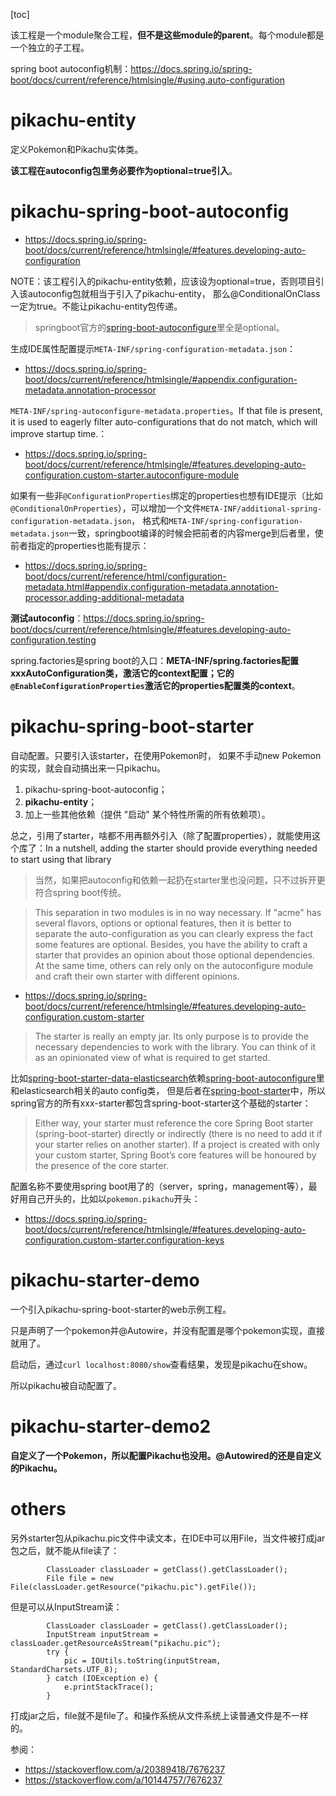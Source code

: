 [toc]

该工程是一个module聚合工程，**但不是这些module的parent**。每个module都是一个独立的子工程。

spring boot autoconfig机制：https://docs.spring.io/spring-boot/docs/current/reference/htmlsingle/#using.auto-configuration

# pikachu-entity
定义Pokemon和Pikachu实体类。

**该工程在autoconfig包里务必要作为optional=true引入**。

# pikachu-spring-boot-autoconfig

- https://docs.spring.io/spring-boot/docs/current/reference/htmlsingle/#features.developing-auto-configuration

NOTE：该工程引入的pikachu-entity依赖，应该设为optional=true，否则项目引入该autoconfig包就相当于引入了pikachu-entity，
那么@ConditionalOnClass一定为true。不能让pikachu-entity包传递。

> springboot官方的[spring-boot-autoconfigure](https://github.com/spring-projects/spring-boot/blob/v2.7.0/spring-boot-project/spring-boot-autoconfigure/build.gradle)里全是optional。

生成IDE属性配置提示`META-INF/spring-configuration-metadata.json`：
- https://docs.spring.io/spring-boot/docs/current/reference/htmlsingle/#appendix.configuration-metadata.annotation-processor

`META-INF/spring-autoconfigure-metadata.properties`。If that file is present, it is used to eagerly filter auto-configurations that do not match, which will improve startup time.：
- https://docs.spring.io/spring-boot/docs/current/reference/htmlsingle/#features.developing-auto-configuration.custom-starter.autoconfigure-module

如果有一些非`@ConfigurationProperties`绑定的properties也想有IDE提示（比如`@ConditionalOnProperties`），可以增加一个文件`META-INF/additional-spring-configuration-metadata.json`，
格式和`META-INF/spring-configuration-metadata.json`一致，springboot编译的时候会把前者的内容merge到后者里，使前者指定的properties也能有提示：
- https://docs.spring.io/spring-boot/docs/current/reference/html/configuration-metadata.html#appendix.configuration-metadata.annotation-processor.adding-additional-metadata

**测试autoconfig**：https://docs.spring.io/spring-boot/docs/current/reference/htmlsingle/#features.developing-auto-configuration.testing

spring.factories是spring boot的入口：**META-INF/spring.factories配置xxxAutoConfiguration类，激活它的context配置；它的`@EnableConfigurationProperties`激活它的properties配置类的context**。

# pikachu-spring-boot-starter
自动配置。只要引入该starter，在使用Pokemon时，
如果不手动new Pokemon的实现，就会自动搞出来一只pikachu。

1. pikachu-spring-boot-autoconfig；
2. **pikachu-entity**；
3. 加上一些其他依赖（提供 "启动" 某个特性所需的所有依赖项）。

总之，引用了starter，啥都不用再额外引入（除了配置properties），就能使用这个库了：In a nutshell, adding the starter should provide everything needed to start using that library

> 当然，如果把autoconfig和依赖一起扔在starter里也没问题，只不过拆开更符合spring boot传统。

> This separation in two modules is in no way necessary. If "acme" has several flavors, options or optional features, then it is better to separate the auto-configuration as you can clearly express the fact some features are optional. Besides, you have the ability to craft a starter that provides an opinion about those optional dependencies. At the same time, others can rely only on the autoconfigure module and craft their own starter with different opinions.

- https://docs.spring.io/spring-boot/docs/current/reference/htmlsingle/#features.developing-auto-configuration.custom-starter

> The starter is really an empty jar. Its only purpose is to provide the necessary dependencies to work with the library. You can think of it as an opinionated view of what is required to get started.

比如[spring-boot-starter-data-elasticsearch](https://github.com/spring-projects/spring-boot/blob/v2.7.0/spring-boot-project/spring-boot-starters/spring-boot-starter-data-elasticsearch/build.gradle)依赖[spring-boot-autoconfigure](https://github.com/spring-projects/spring-boot/blob/v2.7.0/spring-boot-project/spring-boot-autoconfigure/build.gradle)里和elasticsearch相关的auto config类，
但是后者在[spring-boot-starter](https://github.com/spring-projects/spring-boot/blob/v2.7.0/spring-boot-project/spring-boot-starters/spring-boot-starter/build.gradle)中，所以spring官方的所有xxx-starter都包含spring-boot-starter这个基础的starter：
> Either way, your starter must reference the core Spring Boot starter (spring-boot-starter) directly or indirectly (there is no need to add it if your starter relies on another starter). If a project is created with only your custom starter, Spring Boot’s core features will be honoured by the presence of the core starter.

配置名称不要使用spring boot用了的（server，spring，management等），最好用自己开头的，比如以`pokemon.pikachu`开头：
- https://docs.spring.io/spring-boot/docs/current/reference/htmlsingle/#features.developing-auto-configuration.custom-starter.configuration-keys

# pikachu-starter-demo
一个引入pikachu-spring-boot-starter的web示例工程。

只是声明了一个pokemon并@Autowire，并没有配置是哪个pokemon实现，直接就用了。

启动后，通过`curl localhost:8080/show`查看结果，发现是pikachu在show。

所以pikachu被自动配置了。

# pikachu-starter-demo2
**自定义了一个Pokemon，所以配置Pikachu也没用。@Autowired的还是自定义的Pikachu。**

# others
另外starter包从pikachu.pic文件中读文本，在IDE中可以用File，当文件被打成jar包之后，就不能从file读了：
```
        ClassLoader classLoader = getClass().getClassLoader();
        File file = new File(classLoader.getResource("pikachu.pic").getFile());
```
但是可以从InputStream读：
```
        ClassLoader classLoader = getClass().getClassLoader();
        InputStream inputStream = classLoader.getResourceAsStream("pikachu.pic");
        try {
            pic = IOUtils.toString(inputStream, StandardCharsets.UTF_8);
        } catch (IOException e) {
            e.printStackTrace();
        }
```
打成jar之后，file就不是file了。和操作系统从文件系统上读普通文件是不一样的。

参阅：
- https://stackoverflow.com/a/20389418/7676237
- https://stackoverflow.com/a/10144757/7676237
